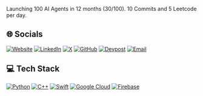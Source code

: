 Launching 100 AI Agents in 12 months (30/100). 
10 Commits and 5 Leetcode per day.

## 🌐 Socials

[![Website](https://img.shields.io/badge/Website-000000?style=for-the-badge&logo=About.me&logoColor=white)](https://www.soongw.com/)
[![LinkedIn](https://img.shields.io/badge/LinkedIn-0077B5?style=for-the-badge&logo=linkedin&logoColor=white)](https://www.linkedin.com/in/soongenwong/)
[![X](https://img.shields.io/badge/X-000000?style=for-the-badge&logo=X&logoColor=white)](https://x.com/soongenwong)
[![GitHub](https://img.shields.io/badge/GitHub-181717?style=for-the-badge&logo=github&logoColor=white)](https://github.com/soongenwong)
[![Devpost](https://img.shields.io/badge/Devpost-003E54?style=for-the-badge&logo=devpost&logoColor=white)](https://devpost.com/wsoongen2015)
[![Email](https://img.shields.io/badge/Email-D14836?style=for-the-badge&logo=gmail&logoColor=white)](mailto:soong.wong23@imperial.ac.uk)


## 💻 Tech Stack

[![Python](https://img.shields.io/badge/python-%2314354C.svg?style=for-the-badge&logo=python&logoColor=white)]()
[![C++](https://img.shields.io/badge/c++-%2300599C.svg?style=for-the-badge&logo=c%2B%2B&logoColor=white)]()
[![Swift](https://img.shields.io/badge/swift-%23FA7343.svg?style=for-the-badge&logo=swift&logoColor=white)]()
[![Google Cloud](https://img.shields.io/badge/Google_Cloud-4285F4?style=for-the-badge&logo=google-cloud&logoColor=white)]()
[![Firebase](https://img.shields.io/badge/firebase-%23039BE5.svg?style=for-the-badge&logo=firebase&logoColor=white)]()
